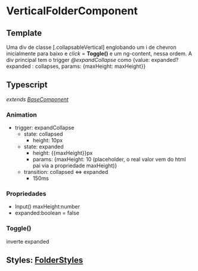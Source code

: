 # VerticalFolderComponent
## Template
Uma div de classe [.collapsableVertical] englobando um i de chevron inicialmente para baixo e *click* = **Toggle()** e um ng-content, nessa ordem. A div principal tem o trigger *@expandCollapse* como {value: expanded? expanded : collapses, params: {maxHeight: maxHeight}}
## Typescript
*extends [BaseComponent](/Docs/src/app/components/BaseComponent.md)*
### Animation
- trigger: expandCollapse
    - state: collapsed
        - height: 10px 
    - state: expanded
        - height: {{maxHeight}}px
        - params: {maxHeight: 10 (placeholder, o real valor vem do html pai via a propriedade maxHeight)}
    - transition: collapsed <=> expanded
        - 150ms
### Propriedades
- Input() maxHeight:number
- expanded:boolean = false
### Toggle()
inverte expanded
## Styles: [FolderStyles](FolderStyles.md)